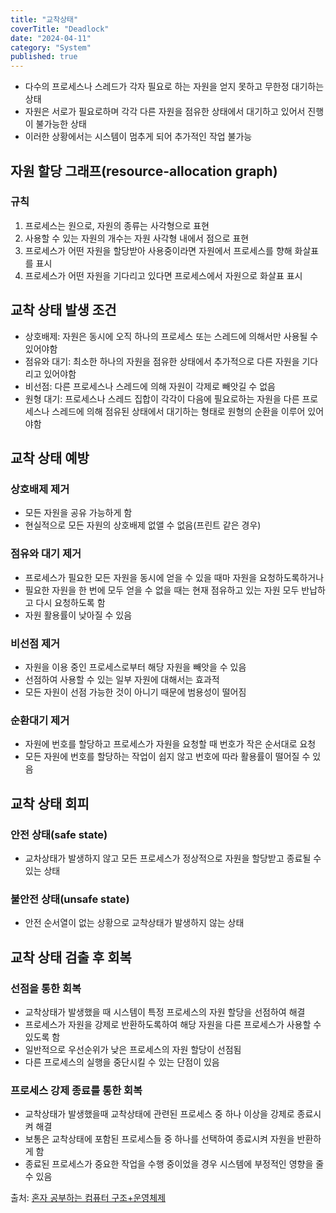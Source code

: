 ```yaml
---
title: "교착상태"
coverTitle: "Deadlock"
date: "2024-04-11"
category: "System"
published: true
---
```


- 다수의 프로세스나 스레드가 각자 필요로 하는 자원을 얻지 못하고 무한정 대기하는 상태
- 자원은 서로가 필요로하며 각각 다른 자원을 점유한 상태에서 대기하고 있어서 진행이 불가능한 상태
- 이러한 상황에서는 시스템이 멈추게 되어 추가적인 작업 불가능

## 자원 할당 그래프(resource-allocation graph)

### 규칙

1. 프로세스는 원으로, 자원의 종류는 사각형으로 표현
2. 사용할 수 있는 자원의 개수는 자원 사각형 내에서 점으로 표현
3. 프로세스가 어떤 자원을 할당받아 사용중이라면 자원에서 프로세스를 향해 화살표를 표시
4. 프로세스가 어떤 자원을 기다리고 있다면 프로세스에서 자원으로 화살표 표시

## 교착 상태 발생 조건

- 상호배제: 자원은 동시에 오직 하나의 프로세스 또는 스레드에 의해서만 사용될 수 있어야함
- 점유와 대기: 최소한 하나의 자원을 점유한 상태에서 추가적으로 다른 자원을 기다리고 있어야함
- 비선점: 다른 프로세스나 스레드에 의해 자원이 각제로 빼앗길 수 없음
- 원형 대기: 프로세스나 스레드 집합이 각각이 다음에 필요로하는 자원을 다른 프로세스나 스레드에 의해 점유된 상태에서 대기하는 형태로 원형의 순환을 이루어 있어야함

## 교착 상태 예방

### 상호배제 제거

- 모든 자원을 공유 가능하게 함
- 현실적으로 모든 자원의 상호배제 없앨 수 없음(프린트 같은 경우)

### 점유와 대기 제거

- 프로세스가 필요한 모든 자원을 동시에 얻을 수 있을 때마 자원을 요청하도록하거나
- 필요한 자원을 한 번에 모두 얻을 수 없을 때는 현재 점유하고 있는 자원 모두 반납하고 다시 요청하도록 함
- 자원 활용률이 낮아질 수 있음

### 비선점 제거

- 자원을 이용 중인 프로세스로부터 해당 자원을 빼앗을 수 있음
- 선점하여 사용할 수 있는 일부 자원에 대해서는 효과적
- 모든 자원이 선점 가능한 것이 아니기 때문에 범용성이 떨어짐

### 순환대기 제거

- 자원에 번호를 할당하고 프로세스가 자원을 요청할 때 번호가 작은 순서대로 요청
- 모든 자원에 번호를 할당하는 작업이 쉽지 않고 번호에 따라 활용률이 떨어질 수 있음

## 교착 상태 회피

### 안전 상태(safe state)

- 교차상태가 발생하지 않고 모든 프로세스가 정상적으로 자원을 할당받고 종료될 수 있는 상태

### 불안전 상태(unsafe state)

- 안전 순서열이 없는 상황으로 교착상태가 발생하지 않는 상태

## 교착 상태 검출 후 회복

### 선점을 통한 회복

- 교착상태가 발생했을 때 시스템이 특정 프로세스의 자원 할당을 선점하여 해결
- 프로세스가 자원을 강제로 반환하도록하여 해당 자원을 다른 프로세스가 사용할 수 있도록 함
- 일반적으로 우선순위가 낮은 프로세스의 자원 할당이 선점됨
- 다른 프로세스의 실행을 중단시킬 수 있는 단점이 있음

### 프로세스 강제 종료를 통한 회복

- 교착상태가 발생했을때 교착상태에 관련된 프로세스 중 하나 이상을 강제로 종료시켜 해결
- 보통은 교착상태에 포함된 프로세스들 중 하나를 선택하여 종료시켜 자원을 반환하게 함
- 종료된 프로세스가 중요한 작업을 수행 중이었을 경우 시스템에 부정적인 영향을 줄 수 있음

출처:
[혼자 공부하는 컴퓨터 구조+운영체제](https://product.kyobobook.co.kr/detail/S000061584886?utm_source=google&utm_medium=cpc&utm_campaign=googleSearch&gad_source=1&gclid=Cj0KCQiAzoeuBhDqARIsAMdH14GeU5OJpwRGzE6DkX9i8xKc7p7iwKsF0GbC_P-pP-GccWSHKRkKmJ4aAtbTEALw_wcB)
